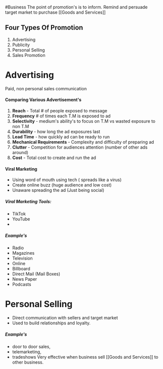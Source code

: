 #Business 
The point of promotion's is to inform. Remind and persuade target market to purchase [[Goods and Services]]

## Four Types Of Promotion

1. Advertising
2. Publicity
3. Personal Selling
4. Sales Promotion


# Advertising
Paid, non personal sales communication
#### Comparing Various Advertisement's
1. **Reach** - Total # of people exposed to message
2. **Frequency** # of times each T.M is exposed to ad
3. **Selectivity** - medium's ability's to focus on T.M vs wasted exposure to non T.M
4. **Durability** - how long the ad exposures last
5.  **Lead Time** - how quickly ad can be ready to run
6. **Mechanical Requirements** - Complexity and difficulty of preparing ad
7. **Clutter** - Competition for audiences attention (number of other ads around)
8. **Cost** - Total cost to create and run the ad

#### Viral Marketing
- Using word of mouth using tech ( spreads like a virus)
- Create online buzz (huge audience and low cost)
- Unaware spreading the ad (Just being social)

##### Viral Marketing Tools:
- TikTok
- YouTube
- 

##### Example's
- Radio
- Magazines
- Television
- Online
- Billboard
- Direct Mail (Mail Boxes)
- News Paper
- Podcasts

# Personal Selling
- Direct communication with sellers and target market
- Used to build relationships and loyalty.
##### Example's
- door to door sales, 
- telemarketing, 
-  tradeshows
Very effective when business sell [[Goods and Services]] to other business.



